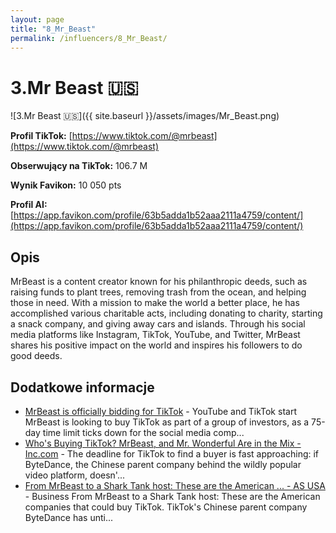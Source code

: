 ```yaml
---
layout: page
title: "8_Mr_Beast"
permalink: /influencers/8_Mr_Beast/
---
```


# 3.Mr Beast 🇺🇸

![3.Mr Beast 🇺🇸]({{ site.baseurl }}/assets/images/Mr_Beast.png)

**Profil TikTok:** [https://www.tiktok.com/@mrbeast](https://www.tiktok.com/@mrbeast)

**Obserwujący na TikTok:** 106.7 M

**Wynik Favikon:** 10 050 pts

**Profil AI:** [https://app.favikon.com/profile/63b5adda1b52aaa2111a4759/content/](https://app.favikon.com/profile/63b5adda1b52aaa2111a4759/content/)

## Opis

MrBeast is a content creator known for his philanthropic deeds, such as raising funds to plant trees, removing trash from the ocean, and helping those in need. With a mission to make the world a better place, he has accomplished various charitable acts, including donating to charity, starting a snack company, and giving away cars and islands. Through his social media platforms like Instagram, TikTok, YouTube, and Twitter, MrBeast shares his positive impact on the world and inspires his followers to do good deeds.

## Dodatkowe informacje

- [MrBeast is officially bidding for TikTok](https://www.cnn.com/2025/01/21/business/mr-beast-buy-tiktok-ceo/index.html) - YouTube and TikTok start MrBeast is looking to buy TikTok as part of a group of investors, as a 75-day time limit ticks down for the social media comp...
- [Who's Buying TikTok? MrBeast, and Mr. Wonderful Are in the Mix - Inc.com](https://www.inc.com/brian-contreras/tiktok-buyer-billionaires-mrbeast-mr-wonderful-elon-musk-trump-reid-rasner/91170022) - The deadline for TikTok to find a buyer is fast approaching: if ByteDance, the Chinese parent company behind the wildly popular video platform, doesn'...
- [From MrBeast to a Shark Tank host: These are the American ... - AS USA](https://en.as.com/latest_news/from-mrbeast-to-a-shark-tank-host-these-are-the-american-companies-that-could-buy-tiktok-n/) - Business From MrBeast to a Shark Tank host: These are the American companies that could buy TikTok. TikTok's Chinese parent company ByteDance has unti...

